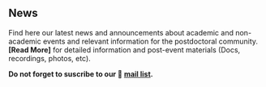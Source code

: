 ## News
Find here our latest news and announcements about academic and non-academic events and relevant information for the postdoctoral community. **[Read More]** for detailed information and post-event materials (Docs, recordings, photos, etc).

**Do not forget to suscribe to our 📧 [mail list](https://lists.ucr.edu/mailman/listinfo/rpa-postdoc).**